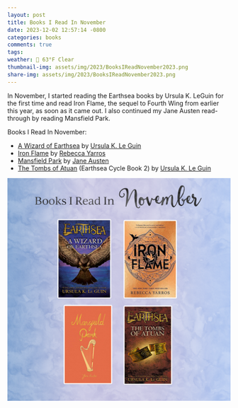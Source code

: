 ```yaml
---
layout: post
title: Books I Read In November
date: 2023-12-02 12:57:14 -0800
categories: books
comments: true
tags: 
weather: 🔆 63°F Clear
thumbnail-img: assets/img/2023/BooksIReadNovember2023.png
share-img: assets/img/2023/BooksIReadNovember2023.png
---
```

In November, I started reading the Earthsea books by Ursula K. LeGuin for the first time and read Iron Flame, the sequel to Fourth Wing from earlier this year, as soon as it came out. I also continued my Jane Austen read-through by reading Mansfield Park.

Books I Read In November: 

- [A Wizard of Earthsea](https://openlibrary.org/works/OL59852W/A_Wizard_of_Earthsea?edition=key%3A/books/OL7465879M) by [Ursula K. Le Guin](https://www.ursulakleguin.com)
- [Iron Flame](https://www.rebeccayarros.com/books/iron-flame) by [Rebecca Yarros](https://www.rebeccayarros.com)
- [Mansfield Park](https://openlibrary.org/works/OL66531W/Mansfield_Park?edition=mansfieldparknov13aust) by [Jane Austen](https://en.wikipedia.org/wiki/Jane_Austen)
- [The Tombs of Atuan](https://openlibrary.org/works/OL59801W/The_Tombs_of_Atuan?edition=key%3A/books/OL32109560M) (Earthsea Cycle Book 2) by [Ursula K. Le Guin](https://www.ursulakleguin.com)

![Books I Read In November](/assets/img/2023/BooksIReadNovember2023.png)